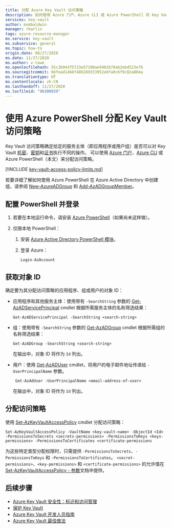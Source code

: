 ```yaml
---
title: 分配 Azure Key Vault 访问策略
description: 如何使用 Azure 门户、Azure CLI 或 Azure PowerShell 将 Key Vault 访问策略分配到服务主体或应用程序标识。
services: key-vault
author: msmbaldwin
manager: rkarlin
tags: azure-resource-manager
ms.service: key-vault
ms.subservice: general
ms.topic: how-to
origin.date: 08/27/2020
ms.date: 11/27/2020
ms.author: v-tawe
ms.openlocfilehash: 55c3b943f5723e57190ae9402b78ab2ebd523e78
ms.sourcegitcommit: b6fead1466f486289333952e6fa0c6f9c82a804a
ms.translationtype: HT
ms.contentlocale: zh-CN
ms.lasthandoff: 11/27/2020
ms.locfileid: "96300839"
---
```

# <a name="assign-a-key-vault-access-policy-using-azure-powershell"></a>使用 Azure PowerShell 分配 Key Vault 访问策略

Key Vault 访问策略确定给定的服务主体（即应用程序或用户组）是否可以对 Key Vault [机密](../secrets/index.yml)、[密钥](../keys/index.yml)和[证书](../certificates/index.yml)执行不同的操作。 可以使用 [Azure 门户](assign-access-policy-portal.md)、[Azure CLI](assign-access-policy-cli.md) 或 Azure PowerShell（本文）来分配访问策略。

[!INCLUDE [key-vault-access-policy-limits.md](../../../includes/key-vault-access-policy-limits.md)]

若要详细了解如何使用 Azure PowerShell 在 Azure Active Directory 中创建组，请参阅 [New-AzureADGroup](https://docs.microsoft.com/powershell/module/azuread/new-azureadgroup) 和 [Add-AzADGroupMember](https://docs.microsoft.com/powershell/module/az.resources/add-azadgroupmember)。

## <a name="configure-powershell-and-sign-in"></a>配置 PowerShell 并登录

1. 若要在本地运行命令，请安装 [Azure PowerShell](https://docs.microsoft.com/powershell/azure/)（如果尚未这样做）。

1. 仅限本地 PowerShell：

    1. 安装 [Azure Active Directory PowerShell 模块](https://www.powershellgallery.com/packages/AzureAD)。

    1. 登录 Azure：

        ```azurepowershell
        Login-AzAccount
        ```
    
## <a name="acquire-the-object-id"></a>获取对象 ID

确定要为其分配访问策略的应用程序、组或用户的对象 ID：

- 应用程序和其他服务主体：使用带有 `-SearchString` 参数的 [Get-AzADServicePrincipal](https://docs.microsoft.com/powershell/module/az.resources/get-azadserviceprincipal) cmdlet 根据所需服务主体的名称筛选结果：

    ```azurepowershell
    Get-AzADServicePrincipal -SearchString <search-string>
    ```

- 组：使用带有 `-SearchString` 参数的 [Get-AzADGroup](https://docs.microsoft.com/powershell/module/az.resources/get-azadgroup?view=azps-2.7.0) cmdlet 根据所需组的名称筛选结果：

    ```azurepowershell
    Get-AzADGroup -SearchString <search-string>
    ```
    
    在输出中，对象 ID 将作为 `Id` 列出。

- 用户：使用 [Get-AzADUser](https://docs.microsoft.com/powershell/module/az.resources/get-azaduser) cmdlet，将用户的电子邮件地址传递给 `-UserPrincipalName` 参数。

    ```azurepowershell
     Get-AzAdUser -UserPrincipalName <email-address-of-user>
    ```

    在输出中，对象 ID 将作为 `Id` 列出。

## <a name="assign-the-access-policy"></a>分配访问策略

使用 [Set-AzKeyVaultAccessPolicy](https://docs.microsoft.com/powershell/module/az.keyvault/set-azkeyvaultaccesspolicy) cmdlet 分配访问策略：

```azurepowershell
Set-AzKeyVaultAccessPolicy -VaultName <key-vault-name> -ObjectId <Id> -PermissionsToSecrets <secrets-permissions> -PermissionsToKeys <keys-permissions> -PermissionsToCertificates <certificate-permissions    
```

为这些特定类型分配权限时，只需提供 `-PermissionsToSecrets`、`-PermissionsToKeys` 和 `-PermissionsToCertificates`。 `<secret-permissions>`、`<key-permissions>` 和 `<certificate-permissions>` 的允许值在 [Set-AzKeyVaultAccessPolicy - 参数](https://docs.microsoft.com/powershell/module/az.keyvault/set-azkeyvaultaccesspolicy#parameters)文档中提供。

## <a name="next-steps"></a>后续步骤

- [Azure Key Vault 安全性：标识和访问管理](overview-security.md#identity-and-access-management)
- [保护 Key Vault](secure-your-key-vault.md)
- [Azure Key Vault 开发人员指南](developers-guide.md)
- [Azure Key Vault 最佳做法](best-practices.md)
